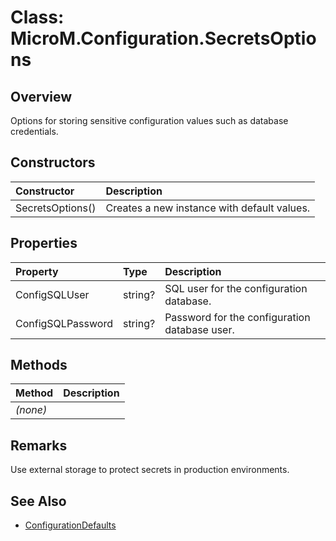 # Class: MicroM.Configuration.SecretsOptions

## Overview
Options for storing sensitive configuration values such as database credentials.

## Constructors
| Constructor | Description |
|:------------|:-------------|
| SecretsOptions() | Creates a new instance with default values. |

## Properties
| Property | Type | Description |
|:------------|:-------------|:-------------|
| ConfigSQLUser | string? | SQL user for the configuration database. |
| ConfigSQLPassword | string? | Password for the configuration database user. |

## Methods
| Method | Description |
|:------------|:-------------|
| *(none)* | |

## Remarks
Use external storage to protect secrets in production environments.

## See Also
- [ConfigurationDefaults](ConfigurationDefaults.md)
